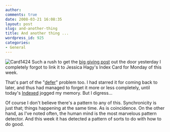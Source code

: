 ```yaml
---
author:
comments: true
date: 2008-03-21 16:08:35
layout: post
slug: and-another-thing
title: And another thing ...
wordpress_id: 925
categories:
- General
---
```


![Card1424](http://jeremycherfas.net/uploads/card1424.jpg) Such a rush to get the [big giving post](http://jeremycherfas.net/2008/03/20/get-happy/) out the door yesterday I completely forgot to link it to Jessica Hagy's Index Card for Monday of this week.

That's part of the "[defer](http://jeremycherfas.net/2008/03/18/dont-defer-it-again-do-it/)" problem too. I had starred it for coming back to later, and thus had managed to forget it more or less completely, until today's [Indexed](http://indexed.blogspot.com/) jogged my memory. But I digress...

Of course I don't believe there's a pattern to any of this. Synchronicity is just that; things happening at the same time. As is coincidence. On the other hand, as I've noted often, the human mind is the most marvelous pattern detector. And this week it has detected a pattern of sorts to do with how to do good.

